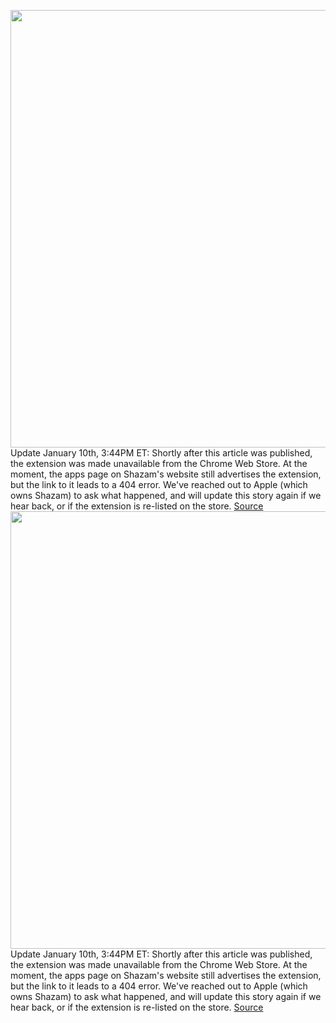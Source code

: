 <img src='https://cdn.vox-cdn.com/thumbor/XnwW8aKNDG1kh5NssOyp1ov59yA=/0x0:640x400/1200x800/filters:focal(269x149:371x251)/cdn.vox-cdn.com/uploads/chorus_image/image/70370902/unnamed.0.jpg' width='700px' /><br/>
Update January 10th, 3:44PM ET: Shortly after this article was published, the extension was made unavailable from the Chrome Web Store. At the moment, the apps page on Shazam's website still advertises the extension, but the link to it leads to a 404 error. We've reached out to Apple (which owns Shazam) to ask what happened, and will update this story again if we hear back, or if the extension is re-listed on the store.
<a href='https://www.theverge.com/22876655/shazam-music-identification-chrome-extension-youtube-wikipedia'> Source <a/><img src='https://cdn.vox-cdn.com/thumbor/XnwW8aKNDG1kh5NssOyp1ov59yA=/0x0:640x400/1200x800/filters:focal(269x149:371x251)/cdn.vox-cdn.com/uploads/chorus_image/image/70370902/unnamed.0.jpg' width='700px' /><br/>
Update January 10th, 3:44PM ET: Shortly after this article was published, the extension was made unavailable from the Chrome Web Store. At the moment, the apps page on Shazam's website still advertises the extension, but the link to it leads to a 404 error. We've reached out to Apple (which owns Shazam) to ask what happened, and will update this story again if we hear back, or if the extension is re-listed on the store.
<a href='https://www.theverge.com/22876655/shazam-music-identification-chrome-extension-youtube-wikipedia'> Source <a/>